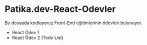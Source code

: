 # Patika.dev-React-Odevler
Bu dosyada kodluyoruz Front-End eğitimlerinin ödevleri bulunuyor. 

* React Ödev 1
* React Ödev 2 (Todo List)
